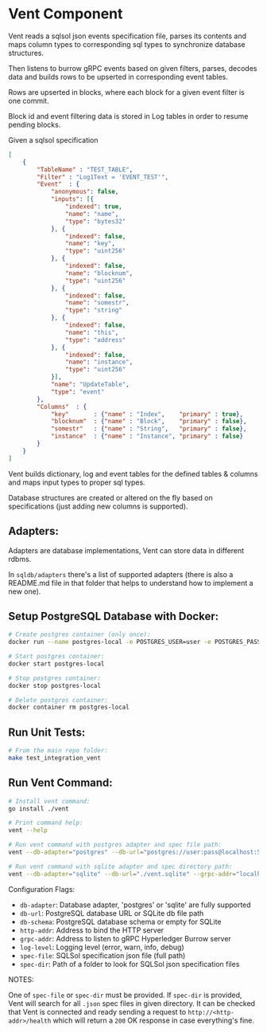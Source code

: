 # Vent Component

Vent reads a sqlsol json events specification file, parses its contents and maps column types to corresponding sql types to synchronize database structures.

Then listens to burrow gRPC events based on given filters, parses, decodes data and builds rows to be upserted in corresponding event tables.

Rows are upserted in blocks, where each block for a given event filter is one commit.

Block id and event filtering data is stored in Log tables in order to resume pending blocks.

Given a sqlsol specification 

```json
[
	{
		"TableName" : "TEST_TABLE",
		"Filter" : "Log1Text = 'EVENT_TEST'",
		"Event"  : {
			"anonymous": false,
			"inputs": [{
				"indexed": true,
				"name": "name",
				"type": "bytes32"
			}, {
				"indexed": false,
				"name": "key",
				"type": "uint256"
			}, {
				"indexed": false,
				"name": "blocknum",
				"type": "uint256"
			}, {
				"indexed": false,
				"name": "somestr",
				"type": "string"
			}, {
				"indexed": false,
				"name": "this",
				"type": "address"
			}, {
				"indexed": false,
				"name": "instance",
				"type": "uint256"
			}],
			"name": "UpdateTable",
			"type": "event"
		},
		"Columns"  : {
			"key"		: {"name" : "Index",    "primary" : true},
			"blocknum"  : {"name" : "Block",    "primary" : false},
			"somestr"	: {"name" : "String",   "primary" : false},
			"instance" 	: {"name" : "Instance", "primary" : false}
		}
	}
]
```

Vent builds dictionary, log and event tables for the defined tables & columns and maps input types to proper sql types.

Database structures are created or altered on the fly based on specifications (just adding new columns is supported).


## Adapters:

Adapters are database implementations, Vent can store data in different rdbms.

In `sqldb/adapters` there's a list of supported adapters (there is also a README.md file in that folder that helps to understand how to implement a new one).

## Setup PostgreSQL Database with Docker:

```bash
# Create postgres container (only once):
docker run --name postgres-local -e POSTGRES_USER=user -e POSTGRES_PASSWORD=pass -e POSTGRES_DB=vent -p 5432:5432 -d postgres:10.4-alpine

# Start postgres container:
docker start postgres-local

# Stop postgres container:
docker stop postgres-local

# Delete postgres container:
docker container rm postgres-local
```

## Run Unit Tests:

```bash
# From the main repo folder:
make test_integration_vent
```

## Run Vent Command:

```bash
# Install vent command:
go install ./vent

# Print command help:
vent --help

# Run vent command with postgres adapter and spec file path:
vent --db-adapter="postgres" --db-url="postgres://user:pass@localhost:5432/vent?sslmode=disable" --db-schema="vent" --grpc-addr="localhost:10997" --http-addr="0.0.0.0:8080" --log-level="debug" --spec-file="<sqlsol specification file path>"

# Run vent command with sqlite adapter and spec directory path:
vent --db-adapter="sqlite" --db-url="./vent.sqlite" --grpc-addr="localhost:10997" --http-addr="0.0.0.0:8080" --log-level="debug" --spec-dir="<sqlsol specification directory path>"
```

Configuration Flags:

+ `db-adapter`: Database adapter, 'postgres' or 'sqlite' are fully supported
+ `db-url`: PostgreSQL database URL or SQLite db file path
+ `db-schema`: PostgreSQL database schema or empty for SQLite
+ `http-addr`: Address to bind the HTTP server
+ `grpc-addr`: Address to listen to gRPC Hyperledger Burrow server
+ `log-level`: Logging level (error, warn, info, debug)
+ `spec-file`: SQLSol specification json file (full path)
+ `spec-dir`: Path of a folder to look for SQLSol json specification files


NOTES:

One of `spec-file` or `spec-dir` must be provided.
If `spec-dir` is provided, Vent will search for all `.json` spec files in given directory.
It can be checked that Vent is connected and ready sending a request to `http://<http-addr>/health` which will return a `200` OK response in case everything's fine.
